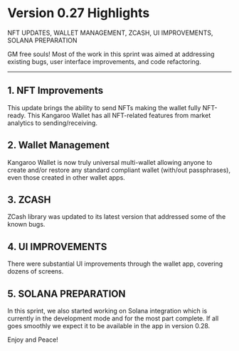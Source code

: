 # Version 0.27 Highlights

NFT UPDATES, WALLET MANAGEMENT, ZCASH, UI IMPROVEMENTS, SOLANA PREPARATION

GM free souls! Most of the work in this sprint was aimed at addressing existing bugs, user interface improvements, and code refactoring.

---

## 1. NFT Improvements

This update brings the ability to send NFTs making the wallet fully NFT-ready. This Kangaroo Wallet has all NFT-related features from market analytics to sending/receiving.

## 2. Wallet Management

Kangaroo Wallet is now truly universal multi-wallet allowing anyone to create and/or restore any standard compliant wallet (with/out passphrases), even those created in other wallet apps.

## 3. ZCASH

ZCash library was updated to its latest version that addressed some of the known bugs.

## 4. UI IMPROVEMENTS

There were substantial UI improvements through the wallet app, covering dozens of screens.

## 5. SOLANA PREPARATION

In this sprint, we also started working on Solana integration which is currently in the development mode and for the most part complete. If all goes smoothly we expect it to be available in the app in version 0.28.

Enjoy and Peace!
